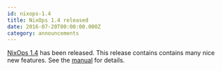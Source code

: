 ```yaml
---
id: nixops-1.4
title: NixOps 1.4 released 
date: 2016-07-20T00:00:00.000Z
category: announcements
---
```

[NixOps 1.4](https://web.archive.org/web/20200423231710/https://releases.nixos.org/nixops/nixops-1.4/nixops-1.4.tar.bz2) has been released. This release contains contains many nice new features. See the [manual](https://web.archive.org/web/20200613150138/https://hydra.nixos.org/build/115931128/download/1/manual/manual.html#ssec-relnotes-1.4) for details.
